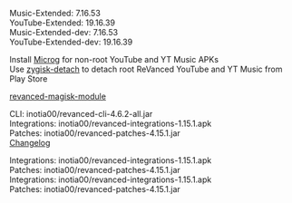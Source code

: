 Music-Extended: 7.16.53  
YouTube-Extended: 19.16.39  
Music-Extended-dev: 7.16.53  
YouTube-Extended-dev: 19.16.39  

Install [Microg](https://github.com/ReVanced/GmsCore/releases) for non-root YouTube and YT Music APKs  
Use [zygisk-detach](https://github.com/j-hc/zygisk-detach) to detach root ReVanced YouTube and YT Music from Play Store  

[revanced-magisk-module](https://github.com/j-hc/revanced-magisk-module)
  
CLI: inotia00/revanced-cli-4.6.2-all.jar  
Integrations: inotia00/revanced-integrations-1.15.1.apk  
Patches: inotia00/revanced-patches-4.15.1.jar  
[Changelog](https://github.com/inotia00/revanced-patches/releases/tag/v4.15.1)

Integrations: inotia00/revanced-integrations-1.15.1.apk  
Patches: inotia00/revanced-patches-4.15.1.jar  
Integrations: inotia00/revanced-integrations-1.15.1.apk  
Patches: inotia00/revanced-patches-4.15.1.jar    
